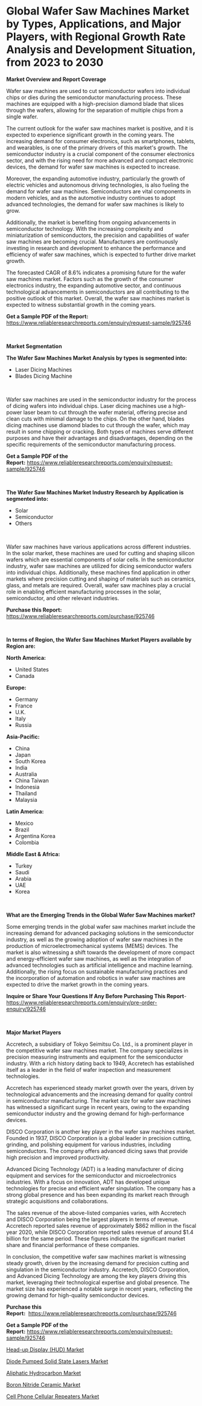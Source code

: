 <p><h1>Global Wafer Saw Machines Market by Types, Applications, and Major Players, with Regional Growth Rate Analysis and Development Situation, from 2023 to 2030</h1></p><p><strong>Market Overview and Report Coverage</strong></p>
<p><p>Wafer saw machines are used to cut semiconductor wafers into individual chips or dies during the semiconductor manufacturing process. These machines are equipped with a high-precision diamond blade that slices through the wafers, allowing for the separation of multiple chips from a single wafer.</p><p>The current outlook for the wafer saw machines market is positive, and it is expected to experience significant growth in the coming years. The increasing demand for consumer electronics, such as smartphones, tablets, and wearables, is one of the primary drivers of this market's growth. The semiconductor industry is a crucial component of the consumer electronics sector, and with the rising need for more advanced and compact electronic devices, the demand for wafer saw machines is expected to increase.</p><p>Moreover, the expanding automotive industry, particularly the growth of electric vehicles and autonomous driving technologies, is also fueling the demand for wafer saw machines. Semiconductors are vital components in modern vehicles, and as the automotive industry continues to adopt advanced technologies, the demand for wafer saw machines is likely to grow.</p><p>Additionally, the market is benefiting from ongoing advancements in semiconductor technology. With the increasing complexity and miniaturization of semiconductors, the precision and capabilities of wafer saw machines are becoming crucial. Manufacturers are continuously investing in research and development to enhance the performance and efficiency of wafer saw machines, which is expected to further drive market growth.</p><p>The forecasted CAGR of 8.6% indicates a promising future for the wafer saw machines market. Factors such as the growth of the consumer electronics industry, the expanding automotive sector, and continuous technological advancements in semiconductors are all contributing to the positive outlook of this market. Overall, the wafer saw machines market is expected to witness substantial growth in the coming years.</p></p>
<p><strong>Get a Sample PDF of the Report:</strong> <a href="https://www.reliableresearchreports.com/enquiry/request-sample/925746">https://www.reliableresearchreports.com/enquiry/request-sample/925746</a></p>
<p>&nbsp;</p>
<p><strong>Market Segmentation</strong></p>
<p><strong>The Wafer Saw Machines Market Analysis by types is segmented into:</strong></p>
<p><ul><li>Laser Dicing Machines</li><li>Blades Dicing Machine</li></ul></p>
<p>&nbsp;</p>
<p><p>Wafer saw machines are used in the semiconductor industry for the process of dicing wafers into individual chips. Laser dicing machines use a high-power laser beam to cut through the wafer material, offering precise and clean cuts with minimal damage to the chips. On the other hand, blades dicing machines use diamond blades to cut through the wafer, which may result in some chipping or cracking. Both types of machines serve different purposes and have their advantages and disadvantages, depending on the specific requirements of the semiconductor manufacturing process.</p></p>
<p><strong>Get a Sample PDF of the Report:</strong>&nbsp;<a href="https://www.reliableresearchreports.com/enquiry/request-sample/925746">https://www.reliableresearchreports.com/enquiry/request-sample/925746</a></p>
<p>&nbsp;</p>
<p><strong>The Wafer Saw Machines Market Industry Research by Application is segmented into:</strong></p>
<p><ul><li>Solar</li><li>Semiconductor</li><li>Others</li></ul></p>
<p>&nbsp;</p>
<p><p>Wafer saw machines have various applications across different industries. In the solar market, these machines are used for cutting and shaping silicon wafers which are essential components of solar cells. In the semiconductor industry, wafer saw machines are utilized for dicing semiconductor wafers into individual chips. Additionally, these machines find application in other markets where precision cutting and shaping of materials such as ceramics, glass, and metals are required. Overall, wafer saw machines play a crucial role in enabling efficient manufacturing processes in the solar, semiconductor, and other relevant industries.</p></p>
<p><strong>Purchase this Report:</strong>&nbsp; <a href="https://www.reliableresearchreports.com/purchase/925746">https://www.reliableresearchreports.com/purchase/925746</a></p>
<p>&nbsp;</p>
<p><strong>In terms of Region, the Wafer Saw Machines Market Players available by Region are:</strong></p>
<p>
    <p> <strong> North America: </strong>
        <ul>
            <li>United States</li>
            <li>Canada</li>
        </ul>
        </p> 
    <p> <strong> Europe: </strong>
        <ul>
            <li>Germany</li>
            <li>France</li>
            <li>U.K.</li>
            <li>Italy</li>
            <li>Russia</li>
        </ul>
        </p> 
    <p> <strong> Asia-Pacific: </strong>
        <ul>
            <li>China</li>
            <li>Japan</li>
            <li>South Korea</li>
            <li>India</li>
            <li>Australia</li>
            <li>China Taiwan</li>
            <li>Indonesia</li>
            <li>Thailand</li>
            <li>Malaysia</li>
        </ul>
        </p> 
    <p> <strong> Latin America: </strong>
        <ul>
            <li>Mexico</li>
            <li>Brazil</li>
            <li>Argentina Korea</li>
            <li>Colombia</li>
        </ul>
        </p> 
    <p> <strong> Middle East & Africa: </strong>
        <ul>
            <li>Turkey</li>
            <li>Saudi</li>
            <li>Arabia</li>
            <li>UAE</li>
            <li>Korea</li>
        </ul>
    </p>
    </p>
<p>&nbsp;</p>
<p><strong>What are the Emerging Trends in the Global Wafer Saw Machines market?</strong></p>
<p><p>Some emerging trends in the global wafer saw machines market include the increasing demand for advanced packaging solutions in the semiconductor industry, as well as the growing adoption of wafer saw machines in the production of microelectromechanical systems (MEMS) devices. The market is also witnessing a shift towards the development of more compact and energy-efficient wafer saw machines, as well as the integration of advanced technologies such as artificial intelligence and machine learning. Additionally, the rising focus on sustainable manufacturing practices and the incorporation of automation and robotics in wafer saw machines are expected to drive the market growth in the coming years.</p></p>
<p><strong>Inquire or Share Your Questions If Any Before Purchasing This Report</strong>- <a href="https://www.reliableresearchreports.com/enquiry/pre-order-enquiry/925746">https://www.reliableresearchreports.com/enquiry/pre-order-enquiry/925746</a></p>
<p>&nbsp;</p>
<p><strong>Major Market Players</strong></p>
<p><p>Accretech, a subsidiary of Tokyo Seimitsu Co. Ltd., is a prominent player in the competitive wafer saw machines market. The company specializes in precision measuring instruments and equipment for the semiconductor industry. With a rich history dating back to 1949, Accretech has established itself as a leader in the field of wafer inspection and measurement technologies.</p><p>Accretech has experienced steady market growth over the years, driven by technological advancements and the increasing demand for quality control in semiconductor manufacturing. The market size for wafer saw machines has witnessed a significant surge in recent years, owing to the expanding semiconductor industry and the growing demand for high-performance devices.</p><p>DISCO Corporation is another key player in the wafer saw machines market. Founded in 1937, DISCO Corporation is a global leader in precision cutting, grinding, and polishing equipment for various industries, including semiconductors. The company offers advanced dicing saws that provide high precision and improved productivity.</p><p>Advanced Dicing Technology (ADT) is a leading manufacturer of dicing equipment and services for the semiconductor and microelectronics industries. With a focus on innovation, ADT has developed unique technologies for precise and efficient wafer singulation. The company has a strong global presence and has been expanding its market reach through strategic acquisitions and collaborations.</p><p>The sales revenue of the above-listed companies varies, with Accretech and DISCO Corporation being the largest players in terms of revenue. Accretech reported sales revenue of approximately $862 million in the fiscal year 2020, while DISCO Corporation reported sales revenue of around $1.4 billion for the same period. These figures indicate the significant market share and financial performance of these companies.</p><p>In conclusion, the competitive wafer saw machines market is witnessing steady growth, driven by the increasing demand for precision cutting and singulation in the semiconductor industry. Accretech, DISCO Corporation, and Advanced Dicing Technology are among the key players driving this market, leveraging their technological expertise and global presence. The market size has experienced a notable surge in recent years, reflecting the growing demand for high-quality semiconductor devices.</p></p>
<p><strong>Purchase this Report:</strong>&nbsp;&nbsp;<a href="https://www.reliableresearchreports.com/purchase/925746">https://www.reliableresearchreports.com/purchase/925746</a></p>
<p></p>
<p><strong>Get a Sample PDF of the Report:</strong>&nbsp;<a href="https://www.reliableresearchreports.com/enquiry/request-sample/925746">https://www.reliableresearchreports.com/enquiry/request-sample/925746</a></p>
<p><p><a href="https://medium.com/@hunterwyman1984/head-up-display-hud-market-size-growth-forecast-2023-2030-ad3bc6219623">Head-up Display (HUD) Market</a></p><p><a href="https://medium.com/@josueherzog/diode-pumped-solid-state-lasers-market-size-growth-forecast-2023-2030-f87dc7cf1739">Diode Pumped Solid State Lasers Market</a></p><p><a href="https://www.linkedin.com/pulse/aliphatic-hydrocarbon-market-research-report-unlocks/">Aliphatic Hydrocarbon Market</a></p><p><a href="https://www.linkedin.com/pulse/boron-nitride-ceramic-market-insights-players-forecast/">Boron Nitride Ceramic Market</a></p><p><a href="https://www.linkedin.com/pulse/cell-phone-cellular-repeaters-market-size-growth-forecast/">Cell Phone Cellular Repeaters Market</a></p></p>